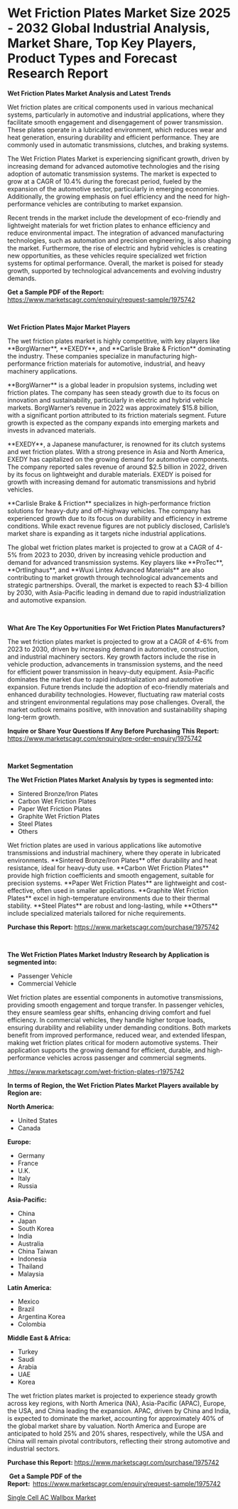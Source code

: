 <p><h1>Wet Friction Plates Market Size 2025 - 2032 Global Industrial Analysis, Market Share, Top Key Players, Product Types and Forecast Research Report</h1></p><p><strong>Wet Friction Plates Market Analysis and Latest Trends</strong></p>
<p><p>Wet friction plates are critical components used in various mechanical systems, particularly in automotive and industrial applications, where they facilitate smooth engagement and disengagement of power transmission. These plates operate in a lubricated environment, which reduces wear and heat generation, ensuring durability and efficient performance. They are commonly used in automatic transmissions, clutches, and braking systems.</p><p>The Wet Friction Plates Market is experiencing significant growth, driven by increasing demand for advanced automotive technologies and the rising adoption of automatic transmission systems. The market is expected to grow at a CAGR of 10.4% during the forecast period, fueled by the expansion of the automotive sector, particularly in emerging economies. Additionally, the growing emphasis on fuel efficiency and the need for high-performance vehicles are contributing to market expansion.</p><p>Recent trends in the market include the development of eco-friendly and lightweight materials for wet friction plates to enhance efficiency and reduce environmental impact. The integration of advanced manufacturing technologies, such as automation and precision engineering, is also shaping the market. Furthermore, the rise of electric and hybrid vehicles is creating new opportunities, as these vehicles require specialized wet friction systems for optimal performance. Overall, the market is poised for steady growth, supported by technological advancements and evolving industry demands.</p></p>
<p><strong>Get a Sample PDF of the Report:&nbsp;</strong> <a href="https://www.marketscagr.com/enquiry/request-sample/1975742?utm_campaign=1895&utm_medium=2&utm_source=Github&utm_content=ia&utm_term=24012025&utm_id=wet-friction-plates">https://www.marketscagr.com/enquiry/request-sample/1975742</a></p>
<p>&nbsp;</p>
<p><strong>Wet Friction Plates Major Market Players</strong></p>
<p><p>The wet friction plates market is highly competitive, with key players like **BorgWarner**, **EXEDY**, and **Carlisle Brake & Friction** dominating the industry. These companies specialize in manufacturing high-performance friction materials for automotive, industrial, and heavy machinery applications.</p><p>**BorgWarner** is a global leader in propulsion systems, including wet friction plates. The company has seen steady growth due to its focus on innovation and sustainability, particularly in electric and hybrid vehicle markets. BorgWarner’s revenue in 2022 was approximately $15.8 billion, with a significant portion attributed to its friction materials segment. Future growth is expected as the company expands into emerging markets and invests in advanced materials.</p><p>**EXEDY**, a Japanese manufacturer, is renowned for its clutch systems and wet friction plates. With a strong presence in Asia and North America, EXEDY has capitalized on the growing demand for automotive components. The company reported sales revenue of around $2.5 billion in 2022, driven by its focus on lightweight and durable materials. EXEDY is poised for growth with increasing demand for automatic transmissions and hybrid vehicles.</p><p>**Carlisle Brake & Friction** specializes in high-performance friction solutions for heavy-duty and off-highway vehicles. The company has experienced growth due to its focus on durability and efficiency in extreme conditions. While exact revenue figures are not publicly disclosed, Carlisle’s market share is expanding as it targets niche industrial applications.</p><p>The global wet friction plates market is projected to grow at a CAGR of 4-5% from 2023 to 2030, driven by increasing vehicle production and demand for advanced transmission systems. Key players like **ProTec**, **Ortlinghaus**, and **Wuxi Lintex Advanced Materials** are also contributing to market growth through technological advancements and strategic partnerships. Overall, the market is expected to reach $3-4 billion by 2030, with Asia-Pacific leading in demand due to rapid industrialization and automotive expansion.</p></p>
<p>&nbsp;</p>
<p><strong>What Are The Key Opportunities For Wet Friction Plates Manufacturers?</strong></p>
<p><p>The wet friction plates market is projected to grow at a CAGR of 4-6% from 2023 to 2030, driven by increasing demand in automotive, construction, and industrial machinery sectors. Key growth factors include the rise in vehicle production, advancements in transmission systems, and the need for efficient power transmission in heavy-duty equipment. Asia-Pacific dominates the market due to rapid industrialization and automotive expansion. Future trends include the adoption of eco-friendly materials and enhanced durability technologies. However, fluctuating raw material costs and stringent environmental regulations may pose challenges. Overall, the market outlook remains positive, with innovation and sustainability shaping long-term growth.</p></p>
<p><strong>Inquire or Share Your Questions If Any Before Purchasing This Report:</strong> <a href="https://www.marketscagr.com/enquiry/pre-order-enquiry/1975742?utm_campaign=1895&utm_medium=2&utm_source=Github&utm_content=ia&utm_term=24012025&utm_id=wet-friction-plates">https://www.marketscagr.com/enquiry/pre-order-enquiry/1975742</a></p>
<p>&nbsp;</p>
<p><strong>Market Segmentation</strong></p>
<p><strong>The Wet Friction Plates Market Analysis by types is segmented into:</strong></p>
<p><ul><li>Sintered Bronze/Iron Plates</li><li>Carbon Wet Friction Plates</li><li>Paper Wet Friction Plates</li><li>Graphite Wet Friction Plates</li><li>Steel Plates</li><li>Others</li></ul></p>
<p><p>Wet friction plates are used in various applications like automotive transmissions and industrial machinery, where they operate in lubricated environments. **Sintered Bronze/Iron Plates** offer durability and heat resistance, ideal for heavy-duty use. **Carbon Wet Friction Plates** provide high friction coefficients and smooth engagement, suitable for precision systems. **Paper Wet Friction Plates** are lightweight and cost-effective, often used in smaller applications. **Graphite Wet Friction Plates** excel in high-temperature environments due to their thermal stability. **Steel Plates** are robust and long-lasting, while **Others** include specialized materials tailored for niche requirements.</p></p>
<p><strong>Purchase this Report:&nbsp;</strong><a href="https://www.marketscagr.com/purchase/1975742?utm_campaign=1895&utm_medium=2&utm_source=Github&utm_content=ia&utm_term=24012025&utm_id=wet-friction-plates">https://www.marketscagr.com/purchase/1975742</a></p>
<p>&nbsp;</p>
<p><strong>The Wet Friction Plates Market Industry Research by Application is segmented into:</strong></p>
<p><ul><li>Passenger Vehicle</li><li>Commercial Vehicle</li></ul></p>
<p><p>Wet friction plates are essential components in automotive transmissions, providing smooth engagement and torque transfer. In passenger vehicles, they ensure seamless gear shifts, enhancing driving comfort and fuel efficiency. In commercial vehicles, they handle higher torque loads, ensuring durability and reliability under demanding conditions. Both markets benefit from improved performance, reduced wear, and extended lifespan, making wet friction plates critical for modern automotive systems. Their application supports the growing demand for efficient, durable, and high-performance vehicles across passenger and commercial segments.</p></p>
<p><a href="https://www.marketscagr.com/wet-friction-plates-r1975742?utm_campaign=1895&utm_medium=2&utm_source=Github&utm_content=ia&utm_term=24012025&utm_id=wet-friction-plates">&nbsp;https://www.marketscagr.com/wet-friction-plates-r1975742</a></p>
<p><strong>In terms of Region, the Wet Friction Plates Market Players available by Region are:</strong></p>
<p>
    <p> <strong> North America: </strong>
        <ul>
            <li>United States</li>
            <li>Canada</li>
        </ul>
        </p> 
    <p> <strong> Europe: </strong>
        <ul>
            <li>Germany</li>
            <li>France</li>
            <li>U.K.</li>
            <li>Italy</li>
            <li>Russia</li>
        </ul>
        </p> 
    <p> <strong> Asia-Pacific: </strong>
        <ul>
            <li>China</li>
            <li>Japan</li>
            <li>South Korea</li>
            <li>India</li>
            <li>Australia</li>
            <li>China Taiwan</li>
            <li>Indonesia</li>
            <li>Thailand</li>
            <li>Malaysia</li>
        </ul>
        </p> 
    <p> <strong> Latin America: </strong>
        <ul>
            <li>Mexico</li>
            <li>Brazil</li>
            <li>Argentina Korea</li>
            <li>Colombia</li>
        </ul>
        </p> 
    <p> <strong> Middle East & Africa: </strong>
        <ul>
            <li>Turkey</li>
            <li>Saudi</li>
            <li>Arabia</li>
            <li>UAE</li>
            <li>Korea</li>
        </ul>
    </p>
    </p>
<p><p>The wet friction plates market is projected to experience steady growth across key regions, with North America (NA), Asia-Pacific (APAC), Europe, the USA, and China leading the expansion. APAC, driven by China and India, is expected to dominate the market, accounting for approximately 40% of the global market share by valuation. North America and Europe are anticipated to hold 25% and 20% shares, respectively, while the USA and China will remain pivotal contributors, reflecting their strong automotive and industrial sectors.</p></p>
<p><strong>Purchase this Report: </strong><a href="https://www.marketscagr.com/purchase/1975742?utm_campaign=1895&utm_medium=2&utm_source=Github&utm_content=ia&utm_term=24012025&utm_id=wet-friction-plates">https://www.marketscagr.com/purchase/1975742</a></p>
<p>&nbsp;<strong>Get a Sample PDF of the Report:&nbsp;&nbsp;</strong><a href="https://www.marketscagr.com/enquiry/request-sample/1975742?utm_campaign=1895&utm_medium=2&utm_source=Github&utm_content=ia&utm_term=24012025&utm_id=wet-friction-plates">https://www.marketscagr.com/enquiry/request-sample/1975742</a></p>
<p><strong></strong></p>
<p><p><a href="https://github.com/BryceTownsendr/Market-Research-Report-List-7/blob/main/single-cell-ac-wallbox-market.md?utm_campaign=1895&utm_medium=2&utm_source=Github&utm_content=ia&utm_term=24012025&utm_id=wet-friction-plates">Single Cell AC Wallbox Market</a></p></p>